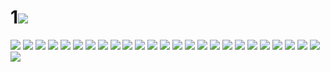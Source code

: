 # 1![](../img/31/00000001.jpg)
![](../img/31/00000002.jpg)
![](../img/31/00000003.jpg)
![](../img/31/00000004.jpg)
![](../img/31/00000005.jpg)
![](../img/31/00000006.jpg)
![](../img/31/00000007.jpg)
![](../img/31/00000008.jpg)
![](../img/31/00000009.jpg)
![](../img/31/00000010.jpg)
![](../img/31/00000011.jpg)
![](../img/31/00000012.jpg)
![](../img/31/00000013.jpg)
![](../img/31/00000014.jpg)
![](../img/31/00000015.jpg)
![](../img/31/00000016.jpg)
![](../img/31/00000017.jpg)
![](../img/31/00000018.jpg)
![](../img/31/00000019.jpg)
![](../img/31/00000020.jpg)
![](../img/31/00000021.jpg)
![](../img/31/00000022.jpg)
![](../img/31/00000023.jpg)
![](../img/31/00000024.jpg)
![](../img/31/00000025.jpg)
![](../img/31/00000026.jpg)
![](../img/31/00000027.jpg)
